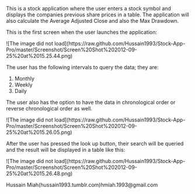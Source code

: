 <p>This is a stock application where the user enters a stock symbol
and displays the companies previous share prices in a table. The application
will also calculate the Average Adjusted Close and also the Max Drawdown.
</p>
<p>This is the first screen when the user launches the application:</p>
![The image did not load](https://raw.github.com/Hussain1993/Stock-App-Pro/master/Screenshot/Screen%20Shot%202012-09-25%20at%2015.25.44.png)
<p>The user has the following intervals to query
the data; they are:
	<ol>
		<li>Monthly</li>
		<li>Weekly</li>
		<li>Daily</li>
	</ol>
	The user also has the option to have the data in chronological order or
	reverse chronological order as well.
</p>
![The image did not load](https://raw.github.com/Hussain1993/Stock-App-Pro/master/Screenshot/Screen%20Shot%202012-09-25%20at%2015.26.05.png)
<p>After the user has pressed the look up button, their search will be
queried and the result will be displayed in a table like this:
</p>
![The image did not load](https://raw.github.com/Hussain1993/Stock-App-Pro/master/Screenshot/Screen%20Shot%202012-09-25%20at%2015.26.48.png)
<p>
Hussain Miah(hussain1993.tumblr.com)hmiah.1993@gmail.com
</p>